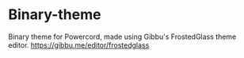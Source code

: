 # Binary-theme
Binary theme for Powercord, made using Gibbu's FrostedGlass theme editor.
https://gibbu.me/editor/frostedglass
